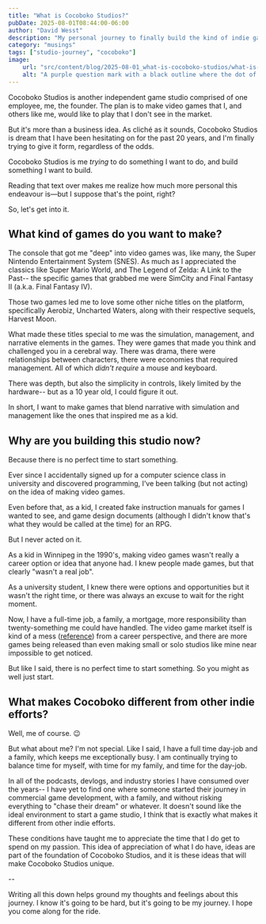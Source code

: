 ```yaml
---
title: "What is Cocoboko Studios?"
pubDate: 2025-08-01T08:44:00-06:00
author: "David Wesst"
description: "My personal journey to finally build the kind of indie game studio I’ve dreamed about for decades."
category: "musings"
tags: ["studio-journey", "cocoboko"]
image: 
    url: "src/content/blog/2025-08-01_what-is-cocoboko-studios/what-is-cocoboko_header-image.webp"
    alt: "A purple question mark with a black outline where the dot of the question mark is the Cocoboko Studios logo."
---
```


Cocoboko Studios is another independent game studio comprised of one employee, me, the founder. The plan is to make video games that I, and others like me, would like to play that I don't see in the market.

But it's more than a business idea. As cliché as it sounds, Cocoboko Studios is dream that I have been hesitating on for the past 20 years, and I'm finally trying to give it form, regardless of the odds.

Cocoboko Studios is me _trying_ to do something I want to do, and build something I want to build.

Reading that text over makes me realize how much more personal this endeavour is—but I suppose that's the point, right?

So, let's get into it.

## What kind of games do you want to make?

The console that got me "deep" into video games was, like many, the Super Nintendo Entertainment System (SNES). As much as I appreciated the classics like Super Mario World, and The Legend of Zelda: A Link to the Past-- the specific games that grabbed me were SimCity and Final Fantasy II (a.k.a. Final Fantasy IV). 

Those two games led me to love some other niche titles on the platform, specifically Aerobiz, Uncharted Waters, along with their respective sequels, Harvest Moon.

What made these titles special to me was the simulation, management, and narrative elements in the games. They were games that made you think and challenged you in a cerebral way. There was drama, there were relationships between characters, there were economies that required management. All of which _didn't require_ a mouse and keyboard.

There was depth, but also the simplicity in controls, likely limited by the hardware-- but as a 10 year old, I could figure it out.

In short, I want to make games that blend narrative with simulation and management like the ones that inspired me as a kid.

## Why are you building this studio now?

Because there is no perfect time to start something.

Ever since I accidentally signed up for a computer science class in university and discovered programming, I’ve been talking (but not acting) on the idea of making video games. 

Even before that, as a kid, I created fake instruction manuals for games I wanted to see, and game design documents (although I didn't know that's what they would be called at the time) for an RPG.

But I never acted on it.

As a kid in Winnipeg in the 1990's, making video games wasn't really a career option or idea that anyone had. I knew people made games, but that clearly "wasn't a real job".

As a university student, I knew there were options and opportunities but it wasn't the right time, or there was always an excuse to wait for the right moment.

Now, I have a full-time job, a family, a mortgage, more responsibility than twenty-something me could have handled. The video game market itself is kind of a mess ([reference][1]) from a career perspective, and there are more games being released than even making small or solo studios like mine near impossible to get noticed.

But like I said, there is no perfect time to start something. So you might as well just start.

[1]: https://en.wikipedia.org/wiki/2022%E2%80%932025_video_game_industry_layoffs

## What makes Cocoboko different from other indie efforts?

Well, me of course. 😉

But what about me? I'm not special. Like I said, I have a full time day-job and a family, which keeps me exceptionally busy. I am continually trying to balance time for myself, with time for my family, and time for the day-job. 

In all of the podcasts, devlogs, and industry stories I have consumed over the years-- I have yet to find one where someone started their journey in commercial game development, with a family, and without risking everything to "chase their dream" or whatever. It doesn't sound like the ideal environment to start a game studio, I think that is exactly what makes it different from other indie efforts.

These conditions have taught me to appreciate the time that I do get to spend on my passion. This idea of appreciation of what I do have, ideas are part of the foundation of Cocoboko Studios, and it is these ideas that will make Cocoboko Studios unique.

--

Writing all this down helps ground my thoughts and feelings about this journey. I know it's going to be hard, but it's going to be my journey. I hope you come along for the ride.
